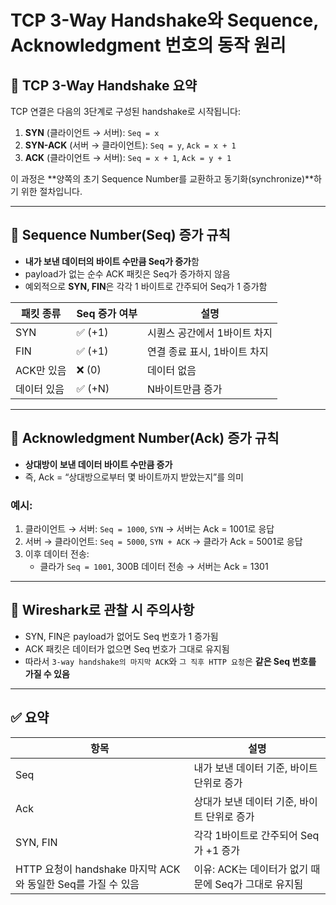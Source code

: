 # TCP 3-Way Handshake와 Sequence, Acknowledgment 번호의 동작 원리

## 🔁 TCP 3-Way Handshake 요약

TCP 연결은 다음의 3단계로 구성된 handshake로 시작됩니다:

1. **SYN** (클라이언트 → 서버): `Seq = x`
2. **SYN-ACK** (서버 → 클라이언트): `Seq = y`, `Ack = x + 1`
3. **ACK** (클라이언트 → 서버): `Seq = x + 1`, `Ack = y + 1`

이 과정은 **양쪽의 초기 Sequence Number를 교환하고 동기화(synchronize)**하기 위한 절차입니다.

---

## 🧠 Sequence Number(Seq) 증가 규칙

- **내가 보낸 데이터의 바이트 수만큼 Seq가 증가**함
- payload가 없는 순수 ACK 패킷은 Seq가 증가하지 않음
- 예외적으로 **SYN, FIN**은 각각 1 바이트로 간주되어 Seq가 1 증가함

| 패킷 종류 | Seq 증가 여부 | 설명 |
|-----------|----------------|------|
| SYN       | ✅ (+1)         | 시퀀스 공간에서 1바이트 차지 |
| FIN       | ✅ (+1)         | 연결 종료 표시, 1바이트 차지 |
| ACK만 있음| ❌ (0)          | 데이터 없음 |
| 데이터 있음| ✅ (+N)        | N바이트만큼 증가 |

---

## 🧠 Acknowledgment Number(Ack) 증가 규칙

- **상대방이 보낸 데이터 바이트 수만큼 증가**
- 즉, Ack = “상대방으로부터 몇 바이트까지 받았는지”를 의미

### 예시:

1. 클라이언트 → 서버: `Seq = 1000`, `SYN` → 서버는 Ack = 1001로 응답
2. 서버 → 클라이언트: `Seq = 5000`, `SYN + ACK` → 클라가 Ack = 5001로 응답
3. 이후 데이터 전송:
   - 클라가 `Seq = 1001`, 300B 데이터 전송 → 서버는 Ack = 1301

---

## 📌 Wireshark로 관찰 시 주의사항

- SYN, FIN은 payload가 없어도 Seq 번호가 1 증가됨
- ACK 패킷은 데이터가 없으면 Seq 번호가 그대로 유지됨
- 따라서 `3-way handshake의 마지막 ACK`와 `그 직후 HTTP 요청`은 **같은 Seq 번호를 가질 수 있음**

---

## ✅ 요약

| 항목 | 설명 |
|------|------|
| Seq | 내가 보낸 데이터 기준, 바이트 단위로 증가 |
| Ack | 상대가 보낸 데이터 기준, 바이트 단위로 증가 |
| SYN, FIN | 각각 1바이트로 간주되어 Seq가 +1 증가 |
| HTTP 요청이 handshake 마지막 ACK와 동일한 Seq를 가질 수 있음 | 이유: ACK는 데이터가 없기 때문에 Seq가 그대로 유지됨 |